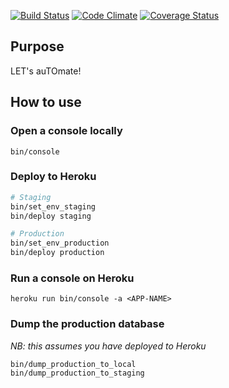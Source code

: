 

[![Build Status](https://travis-ci.org/rchampourlier/letto.svg?branch=master)](https://travis-ci.org/rchampourlier/letto)
[![Code Climate](https://codeclimate.com/repos/5659c9ee09af1e152f00d540/badges/d4a9abf44cad651805e5/gpa.svg)](https://codeclimate.com/repos/5659c9ee09af1e152f00d540/feed)
[![Coverage Status](https://coveralls.io/repos/github/rchampourlier/letto/badge.svg?branch=master)](https://coveralls.io/github/rchampourlier/letto?branch=master)

## Purpose

LET's auTOmate!

## How to use

### Open a console locally

```
bin/console
```

### Deploy to Heroku

```sh
# Staging
bin/set_env_staging
bin/deploy staging

# Production
bin/set_env_production
bin/deploy production
```

### Run a console on Heroku

```
heroku run bin/console -a <APP-NAME>
```

### Dump the production database

_NB: this assumes you have deployed to Heroku_

```
bin/dump_production_to_local
bin/dump_production_to_staging
```
